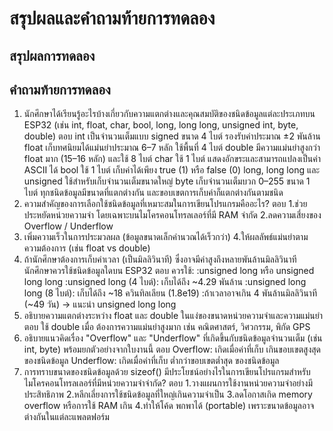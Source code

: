 # สรุปผลและคำถามท้ายการทดลอง

## สรุปผลการทดลอง



## คำถามท้ายการทดลอง

1. นักศึกษาได้เรียนรู้อะไรบ้างเกี่ยวกับความแตกต่างและคุณสมบัติของชนิดข้อมูลแต่ละประเภทบน ESP32 (เช่น int, float, char, bool, long, long long, unsigned int, byte, double)
ตอบ int เป็นจำนวนเต็มแบบ signed ขนาด 4 ไบต์ รองรับค่าประมาณ ±2 พันล้าน
float เก็บทศนิยมได้แม่นยำประมาณ 6–7 หลัก ใช้พื้นที่ 4 ไบต์
double มีความแม่นยำสูงกว่า float มาก (15–16 หลัก) และใช้ 8 ไบต์
char ใช้ 1 ไบต์ แสดงอักขระและสามารถแปลงเป็นค่า ASCII ได้
bool ใช้ 1 ไบต์ เก็บค่าได้เพียง true (1) หรือ false (0)
long, long long และ unsigned ใช้สำหรับเก็บจำนวนเต็มขนาดใหญ่
byte เก็บจำนวนเต็มบวก 0–255 ขนาด 1 ไบต์
ทุกชนิดข้อมูลมีขนาดที่แตกต่างกัน และขอบเขตการเก็บค่าก็แตกต่างกันตามชนิด
2. ความสำคัญของการเลือกใช้ชนิดข้อมูลที่เหมาะสมในการเขียนโปรแกรมคืออะไร?
ตอบ 1.ช่วยประหยัดหน่วยความจำ โดยเฉพาะบนไมโครคอนโทรลเลอร์ที่มี RAM จำกัด
2.ลดความเสี่ยงของ Overflow / Underflow
3. เพิ่มความเร็วในการประมวลผล (ข้อมูลขนาดเล็กคำนวณได้เร็วกว่า)
4.ให้ผลลัพธ์แม่นยำตามความต้องการ (เช่น float vs double)
3. ถ้านักศึกษาต้องการเก็บค่าเวลา (เป็นมิลลิวินาที) ซึ่งอาจมีค่าสูงถึงหลายพันล้านมิลลิวินาที นักศึกษาควรใช้ชนิดข้อมูลใดบน ESP32
ตอบ ควรใช้:
:unsigned long หรือ unsigned long long
:unsigned long (4 ไบต์): เก็บได้ถึง ~4.29 พันล้าน
:unsigned long long (8 ไบต์): เก็บได้ถึง ~18 ควินทิลเลียน (1.8e19)
:ถ้าเวลาอาจเกิน 4 พันล้านมิลลิวินาที (~49 วัน) → แนะนำ unsigned long long
4. อธิบายความแตกต่างระหว่าง float และ double ในแง่ของขนาดหน่วยความจำและความแม่นยำ
ตอบ ใช้ double เมื่อ ต้องการความแม่นยำสูงมาก เช่น คณิตศาสตร์, วิศวกรรม, พิกัด GPS
5. อธิบายแนวคิดเรื่อง "Overflow" และ "Underflow" ที่เกิดขึ้นกับชนิดข้อมูลจำนวนเต็ม (เช่น int, byte) พร้อมยกตัวอย่างจากใบงานนี้
ตอบ Overflow: เกิดเมื่อค่าที่เก็บ เกินขอบเขตสูงสุด ของชนิดข้อมูล
Underflow: เกิดเมื่อค่าที่เก็บ ต่ำกว่าขอบเขตต่ำสุด ของชนิดข้อมูล
6. การทราบขนาดของชนิดข้อมูลด้วย sizeof() มีประโยชน์อย่างไรในการเขียนโปรแกรมสำหรับไมโครคอนโทรลเลอร์ที่มีหน่วยความจำจำกัด?
ตอบ 1.วางแผนการใช้งานหน่วยความจำอย่างมีประสิทธิภาพ
2.หลีกเลี่ยงการใช้ชนิดข้อมูลที่ใหญ่เกินความจำเป็น
3.ลดโอกาสเกิด memory overflow หรือการใช้ RAM เกิน
4.ทำให้โค้ด พกพาได้ (portable) เพราะขนาดข้อมูลอาจต่างกันในแต่ละแพลตฟอร์ม
